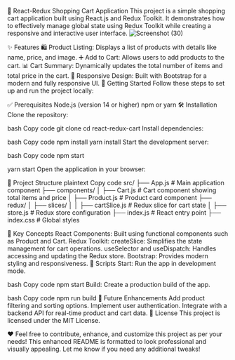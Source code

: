 🛒 React-Redux Shopping Cart Application
This project is a simple shopping cart application built using React.js and Redux Toolkit. It demonstrates how to effectively manage global state using Redux Toolkit while creating a responsive and interactive user interface.
![Screenshot (30)](https://github.com/user-attachments/assets/e1508b5d-5356-46c7-bb73-fb5c9b92f654)



✨ Features
🛍️ Product Listing: Displays a list of products with details like name, price, and image.
➕ Add to Cart: Allows users to add products to the cart.
📊 Cart Summary: Dynamically updates the total number of items and total price in the cart.
📱 Responsive Design: Built with Bootstrap for a modern and fully responsive UI.
🚀 Getting Started
Follow these steps to set up and run the project locally:

✅ Prerequisites
Node.js (version 14 or higher)
npm or yarn
🛠️ Installation
Clone the repository:

bash
Copy code
git clone <repository-url>
cd react-redux-cart
Install dependencies:

bash
Copy code
npm install
yarn install
Start the development server:

bash
Copy code
npm start

yarn start
Open the application in your browser:



📂 Project Structure
plaintext
Copy code
src/
├── App.js             # Main application component
├── components/
│   ├── Cart.js        # Cart component showing total items and price
│   ├── Product.js     # Product card component
├── redux/
│   ├── slices/
│   │   ├── cartSlice.js # Redux slice for cart state
│   ├── store.js       # Redux store configuration
├── index.js           # React entry point
├── index.css          # Global styles

🧠 Key Concepts
React Components: Built using functional components such as Product and Cart.
Redux Toolkit:
createSlice: Simplifies the state management for cart operations.
useSelector and useDispatch: Handles accessing and updating the Redux store.
Bootstrap: Provides modern styling and responsiveness.
📜 Scripts
Start: Run the app in development mode.

bash
Copy code
npm start
Build: Create a production build of the app.

bash
Copy code
npm run build
🎯 Future Enhancements
Add product filtering and sorting options.
Implement user authentication.
Integrate with a backend API for real-time product and cart data.
📜 License
This project is licensed under the MIT License.

❤️ Feel free to contribute, enhance, and customize this project as per your needs!
This enhanced README is formatted to look professional and visually appealing. Let me know if you need any additional tweaks!






